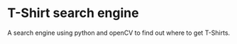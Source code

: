 # T-Shirt search engine
A search engine using python and openCV to find out where to get T-Shirts. 
